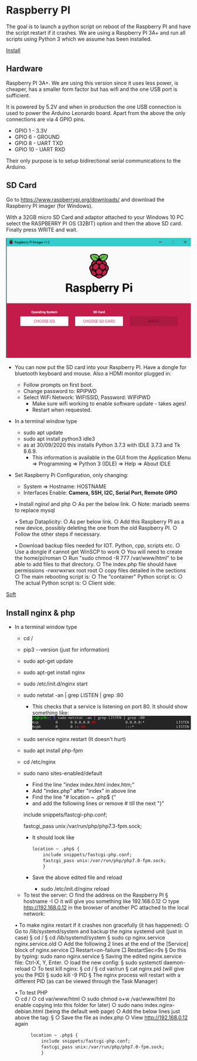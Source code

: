 # Raspberry PI

The goal is to launch a python script on reboot of the Raspberry PI and have the script restart if it crashes.
We are using a Raspberry PI 3A+ and run all scripts using Python 3 which we assume has been installed.

[Install](#Install_nginx)

## Hardware

Raspberry PI 3A+. We are using this version since it uses less power, is cheaper, has a smaller form factor but has wifi and the one USB port is sufficient.

It is powered by 5.2V and when in production the one USB connection is used to power the Arduino Leonardo board. Apart from the above the only connections are via 4 GPIO pins.
* GPIO 1 - 3.3V
* GPIO 6 - GROUND
* GPIO 8 - UART TXD
* GPIO 10 - UART RXD

Their only purpose is to setup bidirectional serial communications to the Arduino.

## SD Card

Go to https://www.raspberrypi.org/downloads/ and download the Raspberry PI imager (for Windows).

With a 32GB micro SD Card and adaptor attached to your Windows 10 PC select the RASPBERRY PI OS (32BIT) option and then the above SD card. Finally press WRITE and wait.

![alt text](images/Imager.png "Raspberry Pi Imager")

* You can now put the SD card into your Raspberry PI. Have a dongle for bluetooth keyboard and mouse. Also a HDMI monitor plugged in:
  - Follow prompts on first boot.
  - Change password to: RPIPWD
  - Select WiFi Network: WIFISSID, Password: WIFIPWD
	- Make sure wifi working to enable software update - takes ages!
	- Restart when requested.
* In a terminal window type
	- sudo apt update
	- sudo apt install python3 idle3
	-	as at 30/09/2020 this installs Python 3.7.3 with IDLE 3.7.3 and Tk 8.6.9.
		- This information is available in the GUI from the Application Menu => Programming => Python 3 (IDLE) => Help => About IDLE
* Set Raspberry Pi Configuration, only changing:
	- System => Hostname: HOSTNAME
	- Interfaces Enable: **Camera, SSH, I2C, Serial Port, Remote GPIO**




	• Install nginxl and php
		○ As per the below link.
		○ Note: mariadb seems to replace mysql
		
	• Setup Dataplicity:
		○ As per below link.
		○ Add this Raspberry PI as a new device, possibly deleting the one from the old Raspberry PI.
		○ Follow the other steps if necessary.

	• Download backup files needed for IOT. Python, cpp, scripts etc.
		○ Use a dongle if cannot get WinSCP to work
		○ You will need to create the home/pi/roman 
		○ Run "sudo chmod -R 777 /var/www/html" to be able to add files to that directory.
			○ The index.php file should have permissions -rwxrwxrwx root root
		○ copy files detailed in the sections
			○ The main rebooting script is:
			○ The "container" Python script is:
			○ The actual Python script is:
			○ Client side:

[Soft](#Software)

## Install nginx & php

* In a terminal window type
	- cd /
	- pip3 --version (just for information)
	- sudo apt-get update
	- sudo apt-get install nginx
	- sudo /etc/init.d/nginx start
	- sudo netstat -an | grep LISTEN | grep :80
		- This checks that a service is listening on port 80. It should show something like:		
![alt text](images/nginx.png "nginx service listening")
	- sudo service nginx restart (It doesn't hurt)
	- sudo apt install php-fpm
	- cd /etc/nginx
	- sudo nano sites-enabled/default
		- Find the line "index index.html index.htm;"
		- Add "index.php" after "index" in above line
		- Find the line "# location ~ \.php$ {"
		- and add the following lines or remove # till the next "}"

		include snippets/fastcgi-php.conf;

		fastcgi_pass unix:/var/run/php/php7.3-fpm.sock;




		-	It should look like

				location ~ .php$ {
					include snippets/fastcgi-php.conf;
					fastcgi_pass unix:/var/run/php/php7.0-fpm.sock;
					}

		- Save the above edited file and reload
			- sudo /etc/init.d/nginx reload 

	* To test the server:
		○ find the address on the Raspberry PI
			§ hostname -I
		○ it will give you something like 192.168.0.12
		○ type http://192.168.0.12 in the browser of another PC attached to the local network:

		
		
	• To make nginx restart if it crashes non gracefully (it has happened):
		○ Go to /lib/systemd/system and backup the nginx systemd unit (just in case)
			§ cd /
			§ cd /lib/systemd/system
			§ sudo cp nginx.service nginx.service.old
		○  Add the following 2 lines at the end of the [Service] block of nginx.service
				□ Restart=on-failure
				□ RestartSec=9s
			§ Do this by typing: sudo nano nginx.service
			§ Saving the edited nginx.service file: Ctrl-X, Y, Enter.
		○ load the new config:
			§ sudo systemctl daemon-reload
		○ To test kill nginx:
			§ cd /
			§ cd var/run
			§ cat nginx.pid (will give you the PID)
			§ sudo kill -9 PID
			§ The nginx process will restart with a different PID (as can be viewed through the Task Manager)

	• To test PHP  
		○ cd /
		○ cd var/www/html
		○ sudo chmod o+w /var/www/html (to enable copying into this folder for later)
		○ sudo nano index.nginx-debian.html (being the default web page)
		○ Add the below lines just above the </body> tag:
			§ <?php
			§ phpinfo();
			§ ?>
		○ Save the file as index.php
		○ View http://192.168.0.12 again

		
			location ~ .php$ {
				include snippets/fastcgi-php.conf;
				fastcgi_pass unix:/var/run/php/php7.0-fpm.sock;
				}
		


